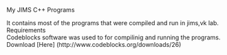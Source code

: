 My JIMS C++ Programs
<summary>
  It contains most of the programs that were compiled and run in jims,vk lab.
  </summary>
Requirements
<summary>
  Codeblocks software was used to for compilinig and running the programs. Download [Here] (http://www.codeblocks.org/downloads/26)
